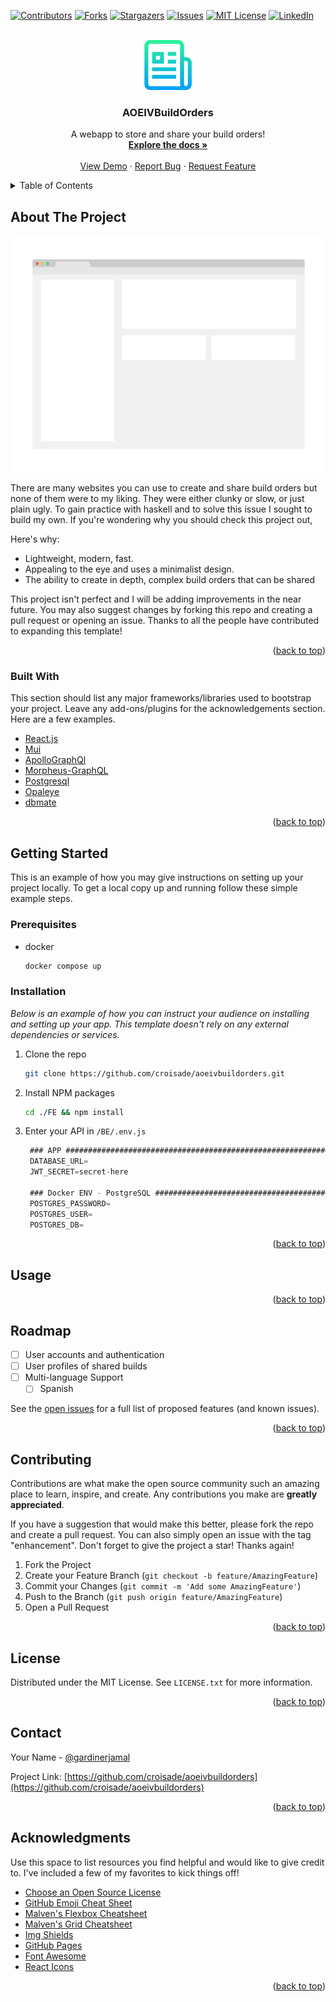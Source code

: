 <div id="top"></div>
<!--
*** Thanks for checking out the Best-README-Template. If you have a suggestion
*** that would make this better, please fork the repo and create a pull request
*** or simply open an issue with the tag "enhancement".
*** Don't forget to give the project a star!
*** Thanks again! Now go create something AMAZING! :D
-->



<!-- PROJECT SHIELDS -->
<!--
*** I'm using markdown "reference style" links for readability.
*** Reference links are enclosed in brackets [ ] instead of parentheses ( ).
*** See the bottom of this document for the declaration of the reference variables
*** for contributors-url, forks-url, etc. This is an optional, concise syntax you may use.
*** https://www.markdownguide.org/basic-syntax/#reference-style-links
-->
[![Contributors][contributors-shield]][contributors-url]
[![Forks][forks-shield]][forks-url]
[![Stargazers][stars-shield]][stars-url]
[![Issues][issues-shield]][issues-url]
[![MIT License][license-shield]][license-url]
[![LinkedIn][linkedin-shield]][linkedin-url]



<!-- PROJECT LOGO -->
<br />
<div align="center">
  <a href="https://github.com/othneildrew/Best-README-Template">
    <img src="images/logo.png" alt="Logo" width="80" height="80">
  </a>

  <h3 align="center">AOEIVBuildOrders</h3>

  <p align="center">
    A webapp to store and share your build orders!
    <br />
    <a href="https://github.com/othneildrew/Best-README-Template"><strong>Explore the docs »</strong></a>
    <br />
    <br />
    <a href="https://github.com/othneildrew/Best-README-Template">View Demo</a>
    ·
    <a href="https://github.com/croisade/aoeivbuildorders/issues">Report Bug</a>
    ·
    <a href="https://github.com/croisade/aoeivbuildorders/issues">Request Feature</a>
  </p>
</div>



<!-- TABLE OF CONTENTS -->
<details>
  <summary>Table of Contents</summary>
  <ol>
    <li>
      <a href="#about-the-project">About The Project</a>
      <ul>
        <li><a href="#built-with">Built With</a></li>
      </ul>
    </li>
    <li>
      <a href="#getting-started">Getting Started</a>
      <ul>
        <li><a href="#prerequisites">Prerequisites</a></li>
        <li><a href="#installation">Installation</a></li>
      </ul>
    </li>
    <li><a href="#usage">Usage</a></li>
    <li><a href="#roadmap">Roadmap</a></li>
    <li><a href="#contributing">Contributing</a></li>
    <li><a href="#license">License</a></li>
    <li><a href="#contact">Contact</a></li>
    <li><a href="#acknowledgments">Acknowledgments</a></li>
  </ol>
</details>



<!-- ABOUT THE PROJECT -->
## About The Project

[![Product Name Screen Shot][product-screenshot]](https://example.com)

There are many websites you can use to create and share build orders but none of them were to my liking. They were either clunky or slow, or just plain ugly. To gain practice with haskell and to solve this issue I sought to build my own. If you're wondering why you should check this project out,

Here's why:
* Lightweight, modern, fast.
* Appealing to the eye and uses a minimalist design.
* The ability to create in depth, complex build orders that can be shared

This project isn't perfect and I will be adding improvements in the near future. You may also suggest changes by forking this repo and creating a pull request or opening an issue. Thanks to all the people have contributed to expanding this template!

<p align="right">(<a href="#top">back to top</a>)</p>



### Built With

This section should list any major frameworks/libraries used to bootstrap your project. Leave any add-ons/plugins for the acknowledgements section. Here are a few examples.

* [React.js](https://reactjs.org/)
* [Mui](https://mui.com/)
* [ApolloGraphQl](https://www.apollographql.com/)
* [Morpheus-GraphQL](https://github.com/morpheusgraphql/morpheus-graphql)
* [Postgresql](https://www.postgresql.org/)
* [Opaleye](https://github.com/tomjaguarpaw/haskell-opaleye)
* [dbmate](https://github.com/amacneil/dbmate)

<p align="right">(<a href="#top">back to top</a>)</p>



<!-- GETTING STARTED -->
## Getting Started

This is an example of how you may give instructions on setting up your project locally.
To get a local copy up and running follow these simple example steps.

### Prerequisites

* docker
  ```sh
  docker compose up
  ```

### Installation

_Below is an example of how you can instruct your audience on installing and setting up your app. This template doesn't rely on any external dependencies or services._

1. Clone the repo
   ```sh
   git clone https://github.com/croisade/aoeivbuildorders.git
   ```
2. Install NPM packages
   ```sh
   cd ./FE && npm install
   ```
3. Enter your API in `/BE/.env.js`
   ```js
    ### APP ########################################################################
    DATABASE_URL=
    JWT_SECRET=secret-here

    ### Docker ENV - PostgreSQL ####################################################
    POSTGRES_PASSWORD=
    POSTGRES_USER=
    POSTGRES_DB=
   ```

<p align="right">(<a href="#top">back to top</a>)</p>



<!-- USAGE EXAMPLES -->
## Usage

<p align="right">(<a href="#top">back to top</a>)</p>



<!-- ROADMAP -->
## Roadmap

- [ ] User accounts and authentication
- [ ] User profiles of shared builds
- [ ] Multi-language Support
    - [ ] Spanish

See the [open issues](https://github.com/othneildrew/Best-README-Template/issues) for a full list of proposed features (and known issues).

<p align="right">(<a href="#top">back to top</a>)</p>



<!-- CONTRIBUTING -->
## Contributing

Contributions are what make the open source community such an amazing place to learn, inspire, and create. Any contributions you make are **greatly appreciated**.

If you have a suggestion that would make this better, please fork the repo and create a pull request. You can also simply open an issue with the tag "enhancement".
Don't forget to give the project a star! Thanks again!

1. Fork the Project
2. Create your Feature Branch (`git checkout -b feature/AmazingFeature`)
3. Commit your Changes (`git commit -m 'Add some AmazingFeature'`)
4. Push to the Branch (`git push origin feature/AmazingFeature`)
5. Open a Pull Request

<p align="right">(<a href="#top">back to top</a>)</p>



<!-- LICENSE -->
## License

Distributed under the MIT License. See `LICENSE.txt` for more information.

<p align="right">(<a href="#top">back to top</a>)</p>



<!-- CONTACT -->
## Contact

Your Name - [@gardinerjamal](https://twitter.com/gardinerjamal) 

Project Link: [https://github.com/croisade/aoeivbuildorders](https://github.com/croisade/aoeivbuildorders)

<p align="right">(<a href="#top">back to top</a>)</p>



<!-- ACKNOWLEDGMENTS -->
## Acknowledgments

Use this space to list resources you find helpful and would like to give credit to. I've included a few of my favorites to kick things off!

* [Choose an Open Source License](https://choosealicense.com)
* [GitHub Emoji Cheat Sheet](https://www.webpagefx.com/tools/emoji-cheat-sheet)
* [Malven's Flexbox Cheatsheet](https://flexbox.malven.co/)
* [Malven's Grid Cheatsheet](https://grid.malven.co/)
* [Img Shields](https://shields.io)
* [GitHub Pages](https://pages.github.com)
* [Font Awesome](https://fontawesome.com)
* [React Icons](https://react-icons.github.io/react-icons/search)

<p align="right">(<a href="#top">back to top</a>)</p>



<!-- MARKDOWN LINKS & IMAGES -->
<!-- https://www.markdownguide.org/basic-syntax/#reference-style-links -->
[contributors-shield]: https://img.shields.io/github/contributors/Croisade/aoeivbuildorders.svg?style=for-the-badge
[contributors-url]: https://github.com/Croisade/aoeivbuildorders/graphs/contributors
[forks-shield]: https://img.shields.io/github/forks/Croisade/aoeivbuildorders.svg?style=for-the-badge
[forks-url]: https://github.com/Croisade/aoeivbuildorders/network/members
[stars-shield]: https://img.shields.io/github/stars/Croisade/aoeivbuildorders.svg?style=for-the-badge
[stars-url]: https://github.com/Croisade/aoeivbuildorders/stargazers
[issues-shield]: https://img.shields.io/github/issues/Croisade/aoeivbuildorders?style=for-the-badge
[issues-url]: https://github.com/Croisade/aoeivbuildorders/issues
[license-shield]: https://img.shields.io/github/license/Croisade/aoeivbuildorders?style=for-the-badge
[license-url]: https://img.shields.io/github/license/Croisade/aoeivbuildorders
[linkedin-shield]: https://img.shields.io/badge/-LinkedIn-black.svg?style=for-the-badge&logo=linkedin&colorB=555
[linkedin-url]: https://www.linkedin.com/in/jamalgardiner/
[product-screenshot]: images/screenshot.png
